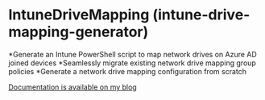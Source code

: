 # IntuneDriveMapping (intune-drive-mapping-generator)

*Generate an Intune PowerShell script to map network drives on Azure AD joined devices
*Seamlessly migrate existing network drive mapping group policies
*Generate a network drive mapping configuration from scratch

[Documentation is available on my blog](https://intunedrivemapping.azurewebsites.net/DriveMapping)
